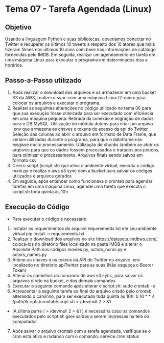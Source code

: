 # Tema 07 - Tarefa Agendada (Linux)

## Objetivo
Usando a linguagem Python e suas bibliotecas, deveríamos conectar no Twitter e recuperar os últimos 10 tweets a respeito dos 10 atores que mais fizeram filmes nos últimos 10 anos com base nas informações de catálogo fornecidas pelo IMDB. Em seguida, realizar um agendamento de tarefa em uma máquina Linux para executar o programa em determinados dias e horários.

## Passo-a-Passo utilizado
1.  Após realizar o download dos arquivos e os armazenar em uma bucket S3 da AWS, realizei o sync com uma máquina Linux t2-micro para colocar os arquivos e executar o programa.
2. Realizei as seguintes alterações no código utilizado no tema 06 para que sua execução fosse otimizada para ser executado com eficiência em uma máquina pequena:
Retirada da conexão e migração de dados para o DB MySQL.
Utilização do módulo dotenv para criar um arquivo .env que armazena as chaves e tokens de acesso da api do Twitter
Seleção das colunas ao abrir o arquivo em formato de Data Frame, que seriam utilizadas durante o programa, para que o dataframe não exigisse muito processamento.
Utilização de chunks também ao abrir os arquivos para que os dados fossem processados e tratados aos poucos, para otimizar o processamento.
Arquivos finais sendo salvos em formato csv
3. Criei o script (script.sh) que ativa o ambiente virtual, executa o código main.py e realiza o aws s3 sync com a bucket para salvar os códigos utilizados e arquivos gerados
4. Em seguida, após entender como funcionava o crontab para agendar tarefas em uma máquina Linux, agendei uma tarefa que executa o script.sh toda quinta às 10h

## Execução do Código
*  Para executar o código é necessário:
1. Instalar os requerimentos do arquivo requirements.txt em seu ambiente virtual 
        pip install -r requirements.txt
2. Realizar o download dos arquivos no site https://datasets.imdbws.com/, coloca-los no diretório files localizado na pasta IMDB e alterar o Absolute Path nos códigos movies.py, actors_nums.py e actors_names.py
3. Alterar as chaves e os tokens da API do Twitter no arquivo .env  localizado no diretório apiTwitter para as suas (Não esqueça o Bearer Token)
4. Alterar os caminhos do comando de aws s3 sync, para salvar os arquivos direto na bucket, e dos demais comandos
5. Executar o seguinte comando após alterar o script.sh:
       sudo crontab -e
6. Acrescentar a seguinte tarefa ao final do arquivo criado pelo crontab, alterando o caminho, para ser executado toda quinta às 10h:
       0 10 * * 4  /path/Scripts/crontab/script.sh > /dev/null 2 > &1 
  * !A última parte ( > /dev/null 2 > &1 ) é necessária caso os comandos executados pelo script.sh gere saídas a serem impressas na tela do computador
7. Após salvar o arquivo crontab com a tarefa agendada, verifique se o cron está ativo e rodando com o comando:
       service cron status
